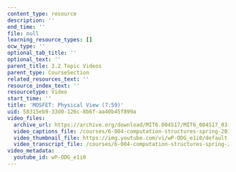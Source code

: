 ```yaml
---
content_type: resource
description: ''
end_time: ''
file: null
learning_resource_types: []
ocw_type: ''
optional_tab_title: ''
optional_text: ''
parent_title: 3.2 Topic Videos
parent_type: CourseSection
related_resources_text: ''
resource_index_text: ''
resourcetype: Video
start_time: ''
title: 'MOSFET: Physical View (7:59)'
uid: 58315eb9-33d0-126c-8b6f-aa40b45f899a
video_files:
  archive_url: https://archive.org/download/MIT6.004S17/MIT6_004S17_03-02-01_300k.mp4
  video_captions_file: /courses/6-004-computation-structures-spring-2017/f3ca496fa30b510eb55f01886edda5ea_wP-ODG_e1i0.vtt
  video_thumbnail_file: https://img.youtube.com/vi/wP-ODG_e1i0/default.jpg
  video_transcript_file: /courses/6-004-computation-structures-spring-2017/a97c6f7dc96d66241ea481cd6ef5c865_wP-ODG_e1i0.pdf
video_metadata:
  youtube_id: wP-ODG_e1i0
---
```

